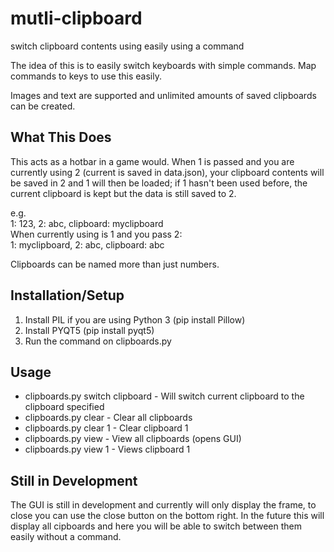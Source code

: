 # mutli-clipboard
switch clipboard contents using easily using a command 

The idea of this is to easily switch keyboards with simple commands. Map commands to keys to use this easily.

Images and text are supported and unlimited amounts of saved clipboards can be created.

## What This Does
This acts as a hotbar in a game would. When 1 is passed and you are currently using 2 (current is saved in data.json), your clipboard contents will be saved in 2 and 1 will then be loaded; if 1 hasn't been used before, the current clipboard is kept but the data is still saved to 2.

e.g.<br />
1: 123, 2: abc, clipboard: myclipboard<br />
When currently using is 1 and you pass 2:<br />
1: myclipboard, 2: abc, clipboard: abc

Clipboards can be named more than just numbers.

## Installation/Setup
1. Install PIL if you are using Python 3 (pip install Pillow)
2. Install PYQT5 (pip install pyqt5)
2. Run the command on clipboards.py

## Usage
* clipboards.py switch clipboard - Will switch current clipboard to the clipboard specified
* clipboards.py clear - Clear all clipboards
* clipboards.py clear 1 - Clear clipboard 1
* clipboards.py view - View all clipboards (opens GUI)
* clipboards.py view 1 - Views clipboard 1

## Still in Development
The GUI is still in development and currently will only display the frame, to close you can use the close button on the bottom right. In the future this will display all cipboards and here you will be able to switch between them easily without a command.